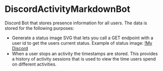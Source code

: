 # DiscordActivityMarkdownBot
Discord Bot that stores presence information for all users. The data is stored for the following purposes:
- Generate a status image SVG that lets you call a GET endpoint with a user id to get the users current status. 
Example of status image: [!My Discord](https://api.jommer.chat/discordStatus/getDiscordStatus/304475016936816640)
- When a user stops an activity the timestamps are stored. This provides a history of activity sessions that is used to view the time users spend on different activities. 
